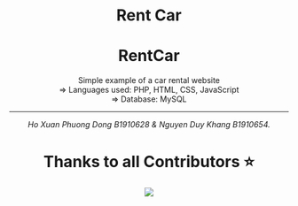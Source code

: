 <h1 align="center">Rent Car</h1>

<div align="center">
  
# RentCar
Simple example of a car rental website
<br> => Languages used: PHP, HTML, CSS, JavaScript
<br> => Database: MySQL
<hr>
<p><i>Ho Xuan Phuong Dong B1910628 & Nguyen Duy Khang B1910654.</i></p>

# Thanks to all Contributors ⭐

<a href="https://github.com/ndkhangvl/Blog_Web/graphs/contributors" align="center">
  <img src="https://contrib.rocks/image?repo=ndkhangvl/Blog_Web" /> 
